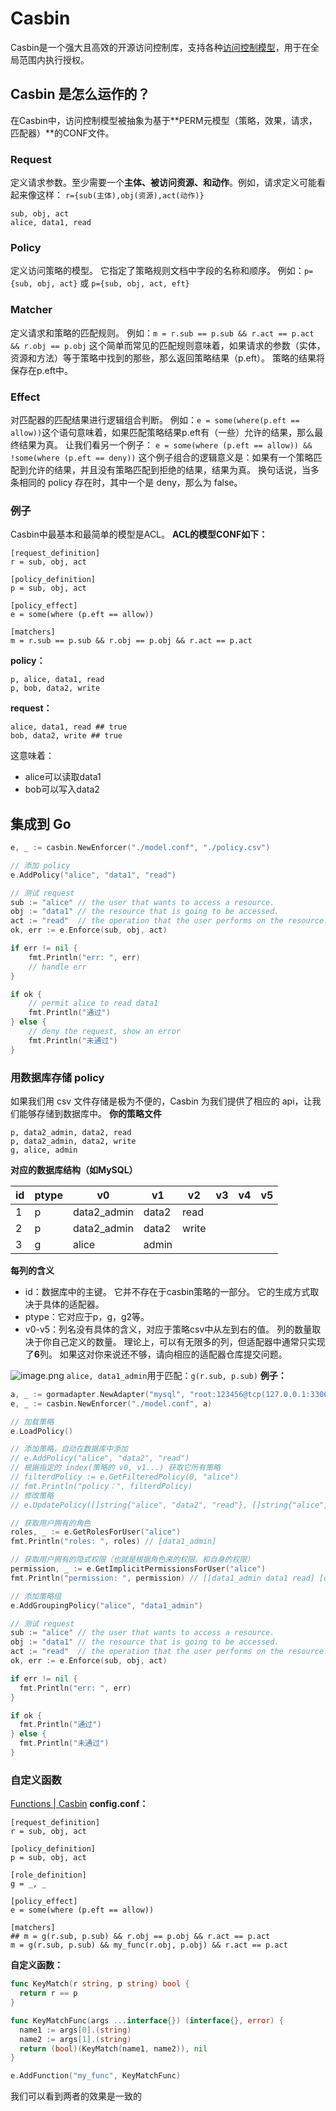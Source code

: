 # Casbin
Casbin是一个强大且高效的开源访问控制库，支持各种[访问控制模型](https://en.wikipedia.org/wiki/Access_control#Access_control_models)，用于在全局范围内执行授权。
## Casbin 是怎么运作的？
在Casbin中，访问控制模型被抽象为基于**PERM元模型（策略，效果，请求，匹配器）**的CONF文件。
### Request
定义请求参数。至少需要一个**主体、被访问资源、和动作**。例如，请求定义可能看起来像这样：
`r={sub(主体),obj(资源),act(动作)}`
```nginx
sub, obj, act
alice, data1, read
```
### Policy
定义访问策略的模型。 它指定了策略规则文档中字段的名称和顺序。
例如：`p={sub, obj, act}` 或 `p={sub, obj, act, eft}`
### Matcher
定义请求和策略的匹配规则。
例如：`m = r.sub == p.sub && r.act == p.act && r.obj == p.obj` 这个简单而常见的匹配规则意味着，如果请求的参数（实体，资源和方法）等于策略中找到的那些，那么返回策略结果（p.eft）。 策略的结果将保存在p.eft中。
### Effect
对匹配器的匹配结果进行逻辑组合判断。
例如：`e = some(where(p.eft == allow))`这个语句意味着，如果匹配策略结果p.eft有（一些）允许的结果，那么最终结果为真。
让我们看另一个例子：
`e = some(where (p.eft == allow)) && !some(where (p.eft == deny))`
这个例子组合的逻辑意义是：如果有一个策略匹配到允许的结果，并且没有策略匹配到拒绝的结果，结果为真。 换句话说，当多条相同的 policy 存在时，其中一个是 deny，那么为 false。
### 例子
Casbin中最基本和最简单的模型是ACL。 **ACL的模型CONF如下：**
```nginx
[request_definition]
r = sub, obj, act

[policy_definition]
p = sub, obj, act

[policy_effect]
e = some(where (p.eft == allow))

[matchers]
m = r.sub == p.sub && r.obj == p.obj && r.act == p.act
```
**policy：**
```nginx
p, alice, data1, read
p, bob, data2, write
```
**request：**
```nginx
alice, data1, read ## true
bob, data2, write ## true
```
这意味着：

- alice可以读取data1
- bob可以写入data2
## 集成到 Go
```go
e, _ := casbin.NewEnforcer("./model.conf", "./policy.csv")

// 添加 policy
e.AddPolicy("alice", "data1", "read")

// 测试 request
sub := "alice" // the user that wants to access a resource.
obj := "data1" // the resource that is going to be accessed.
act := "read"  // the operation that the user performs on the resource.
ok, err := e.Enforce(sub, obj, act)

if err != nil {
    fmt.Println("err: ", err)
    // handle err
}

if ok {
    // permit alice to read data1
    fmt.Println("通过")
} else {
    // deny the request, show an error
    fmt.Println("未通过")
}
```
### 用数据库存储 policy
如果我们用 csv 文件存储是极为不便的，Casbin 为我们提供了相应的 api，让我们能够存储到数据库中。
**你的策略文件**
```nginx
p, data2_admin, data2, read
p, data2_admin, data2, write
g, alice, admin
```
**对应的数据库结构（如MySQL）**

| id | ptype | v0 | v1 | v2 | v3 | v4 | v5 |
| --- | --- | --- | --- | --- | --- | --- | --- |
| 1 | p | data2_admin | data2 | read |  |  |  |
| 2 | p | data2_admin | data2 | write |  |  |  |
| 3 | g | alice | admin |  |  |  |  |

**每列的含义**

- id：数据库中的主键。 它并不存在于casbin策略的一部分。 它的生成方式取决于具体的适配器。
- ptype：它对应于p，g，g2等。
- v0-v5：列名没有具体的含义，对应于策略csv中从左到右的值。 列的数量取决于你自己定义的数量。 理论上，可以有无限多的列，但适配器中通常只实现了**6**列。 如果这对你来说还不够，请向相应的适配器仓库提交问题。

![image.png](https://cdn.nlark.com/yuque/0/2024/png/21870146/1712647141545-db9eb1ef-d3db-4fe8-8c61-3edc5a2e581f.png#averageHue=%23fdfbfa&clientId=u4105e909-55df-4&from=paste&height=519&id=u5b6750cf&originHeight=1037&originWidth=1627&originalType=binary&ratio=2&rotation=0&showTitle=false&size=50045&status=done&style=none&taskId=u6d15929e-b837-4eae-95c8-f3e70e43e2d&title=&width=813.5)
`alice, data1_admin`用于匹配：`g(r.sub, p.sub)`
**例子：**
```go
a, _ := gormadapter.NewAdapter("mysql", "root:123456@tcp(127.0.0.1:3306)/test", true) // Your driver and data source.
e, _ := casbin.NewEnforcer("./model.conf", a)

// 加载策略
e.LoadPolicy()

// 添加策略，自动在数据库中添加
// e.AddPolicy("alice", "data2", "read")
// 根据指定的 index(策略的 v0, v1...) 获取它所有策略
// filterdPolicy := e.GetFilteredPolicy(0, "alice")
// fmt.Println("policy：", filterdPolicy)
// 修改策略
// e.UpdatePolicy([]string{"alice", "data2", "read"}, []string{"alice", "data666", "read"})

// 获取用户拥有的角色
roles, _ := e.GetRolesForUser("alice")
fmt.Println("roles: ", roles) // [data1_admin]

// 获取用户拥有的隐式权限（也就是根据角色来的权限、和自身的权限）
permission, _ := e.GetImplicitPermissionsForUser("alice")
fmt.Println("permission: ", permission) // [[data1_admin data1 read] [data1_admin data666 read]]

// 添加策略组
e.AddGroupingPolicy("alice", "data1_admin")

// 测试 request
sub := "alice" // the user that wants to access a resource.
obj := "data1" // the resource that is going to be accessed.
act := "read"  // the operation that the user performs on the resource.
ok, err := e.Enforce(sub, obj, act)

if err != nil {
  fmt.Println("err: ", err)
}

if ok {
  fmt.Println("通过")
} else {
  fmt.Println("未通过")
}
```
### 自定义函数
[Functions | Casbin](https://casbin.org/zh/docs/function)
**config.conf：**
```nginx
[request_definition]
r = sub, obj, act

[policy_definition]
p = sub, obj, act

[role_definition]
g = _, _

[policy_effect]
e = some(where (p.eft == allow))

[matchers]
## m = g(r.sub, p.sub) && r.obj == p.obj && r.act == p.act
m = g(r.sub, p.sub) && my_func(r.obj, p.obj) && r.act == p.act
```
**自定义函数：**
```go
func KeyMatch(r string, p string) bool {
  return r == p
}

func KeyMatchFunc(args ...interface{}) (interface{}, error) {
  name1 := args[0].(string)
  name2 := args[1].(string)
  return (bool)(KeyMatch(name1, name2)), nil
}

e.AddFunction("my_func", KeyMatchFunc)
```
我们可以看到两者的效果是一致的
